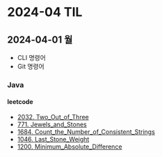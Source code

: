# 2024-04 TIL

## 2024-04-01 월

- CLI 명령어
- Git 명령어

### Java

#### leetcode

- [2032. Two_Out_of_Three](https://github.com/huitopia/coding-test-java/blob/master/src/leetcode/Two_Out_of_Three.java)
- [771. Jewels_and_Stones](https://github.com/huitopia/coding-test-java/blob/master/src/leetcode/Jewels_and_Stones.java)
- [1684. Count_the_Number_of_Consistent_Strings](https://github.com/huitopia/coding-test-java/blob/master/src/leetcode/Count_the_Number_of_Consistent_Strings.java)
- [1046. Last_Stone_Weight](https://github.com/huitopia/coding-test-java/blob/master/src/leetcode/Last_Stone_Weight.java)
- [1200. Minimum_Absolute_Difference](https://github.com/huitopia/coding-test-java/blob/master/src/leetcode/Minimum_Absolute_Difference.java)

